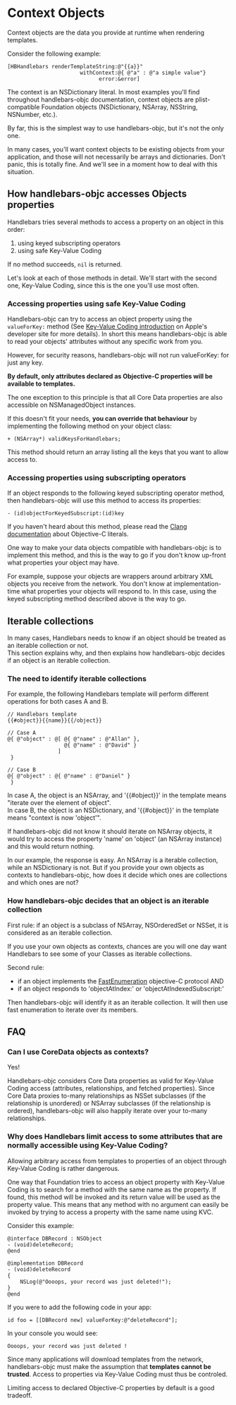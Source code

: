 # Context Objects #

Context objects are the data you provide at runtime when rendering templates. 

Consider the following example: 

```
[HBHandlebars renderTemplateString:@"{{a}}" 
                       withContext:@{ @"a" : @"a simple value"} 
                             error:&error]
```

The context is an NSDictionary literal.  In most examples you'll find throughout handlebars-objc documentation, context objects are plist-compatible Foundation objects (NSDictionary, NSArray, NSString, NSNumber, etc.). 

By far, this is the simplest way to use handlebars-objc, but it's not the only one.

In many cases, you'll want context objects to be existing objects from your application, and those will not necessarily be arrays and dictionaries.  Don't panic, this is totally fine. And we'll see in a moment how to deal with this situation.

## How handlebars-objc accesses Objects properties ##

Handlebars tries several methods to access a property on an object in this order: 

 1. using keyed subscripting operators 
 2. using safe Key-Value Coding 

If no method succeeds, `nil` is returned. 

Let's look at each of those methods in detail. We'll start with the second one, Key-Value Coding, since this is the one you'll use most often.

### Accessing properties using safe Key-Value Coding ###

Handlebars-objc can try to access an object property using the `valueForKey:` method (See [Key-Value Coding introduction](https://developer.apple.com/library/mac/documentation/Cocoa/Conceptual/KeyValueCoding/Articles/Overview.html) on Apple's developer site for more details).  In short this means handlebars-objc is able to read your objects' attributes without any specific work from you. 

However, for security reasons, handlebars-objc will not run valueForKey: for just any key.

**By default, only attributes declared as Objective-C properties will be available to templates.**

The one exception to this principle is that all Core Data properties are also accessible on NSManagedObject instances. 

If this doesn't fit your needs, **you can override that behaviour** by implementing the following method on your object class: 

```objc
+ (NSArray*) validKeysForHandlebars;
```

This method should return an array listing all the keys that you want to allow access to.

### Accessing properties using subscripting operators ###

If an object responds to the following keyed subscripting operator method, then handlebars-objc will use this method to access its properties:

```objc
- (id)objectForKeyedSubscript:(id)key
```

If you haven't heard about this method, please read the [Clang documentation](http://clang.llvm.org/docs/ObjectiveCLiterals.html) about Objective-C literals.

One way to make your data objects compatible with handlebars-objc is to implement this method, and this is the way to go if you don't know up-front what properties your object may have.

For example, suppose your objects are wrappers around arbitrary XML objects you receive from the network. You don't know at implementation-time what properties your objects will respond to.  In this case, using the keyed subscripting method described above is the way to go. 

## Iterable collections ##

In many cases, Handlebars needs to know if an object should be treated as an iterable collection or not.  
This section explains why, and then explains how handlebars-objc decides if an object is an iterable collection.

### The need to identify iterable collections ###

For example, the following Handlebars template will perform different operations for both cases A and B.

```
// Handlebars template
{{#object}}{{name}}{{/object}}

// Case A
@{ @"object" : @[ @{ @"name" : @"Allan" }, 
                  @{ @"name" : @"David" } 
                ] 
 }

// Case B
@{ @"object" : @{ @"name" : @"Daniel" } 
 }
```

In case A, the object is an NSArray, and '{{#object}}' in the template means "iterate over the element of object".  
In case B, the object is an NSDictionary, and '{{#object}}' in the template means "context is now 'object'".

If handlebars-objc did not know it should iterate on NSArray objects, it would try to access the property 'name' on 'object' (an NSArray instance) and this would return nothing. 

In our example, the response is easy. An NSArray is a iterable collection, while an NSDictionary is not.  But if you provide your own objects as contexts to handlebars-objc, how does it decide which ones are collections and which ones are not? 

### How handlebars-objc decides that an object is an iterable collection ###

First rule: if an object is a subclass of NSArray, NSOrderedSet or NSSet, it is considered as an iterable collection. 

If you use your own objects as contexts, chances are you will one day want Handlebars to see some of your Classes as iterable collections. 

Second rule: 
 - if an object implements the [FastEnumeration](https://developer.apple.com/library/ios/documentation/cocoa/Reference/NSFastEnumeration_protocol/Reference/NSFastEnumeration.html) objective-C protocol 
AND
 - if an object responds to 'objectAtIndex:' or 'objectAtIndexedSubscript:'
 
Then handlebars-objc will identify it as an iterable collection. It will then use fast enumeration to iterate over its members. 


## FAQ ##

### Can I use CoreData objects as contexts? ###

Yes!

Handlebars-objc considers Core Data properties as valid for Key-Value Coding access (attributes, relationships, and fetched properties).  Since Core Data proxies to-many relationships as NSSet subclasses (if the relationship is unordered) or NSArray subclasses (if the relationship is ordered), handlebars-objc will also happily iterate over your to-many relationships. 

### Why does Handlebars limit access to some attributes that are normally accessible using Key-Value Coding? ###

Allowing arbitrary access from templates to properties of an object through Key-Value Coding is rather dangerous.

One way that Foundation tries to access an object property with Key-Value Coding is to search for a method with the same name as the property. If found, this method will be invoked and its return value will be used as the property value.  This means that any method with no argument can easily be invoked by trying to access a property with the same name using KVC.

Consider this example: 

```objc
@interface DBRecord : NSObject
- (void)deleteRecord;
@end

@implementation DBRecord
- (void)deleteRecord
{
    NSLog(@"Oooops, your record was just deleted!");
}
@end
```

If you were to add the following code in your app: 

```objc
id foo = [[DBRecord new] valueForKey:@"deleteRecord"];
```

In your console you would see: 

```
Oooops, your record was just deleted !
```


Since many applications will download templates from the network, handlebars-objc must make the assumption that **templates cannot be trusted**.  Access to properties via Key-Value Coding must thus be controled. 

Limiting access to declared Objective-C properties by default is a good tradeoff.
